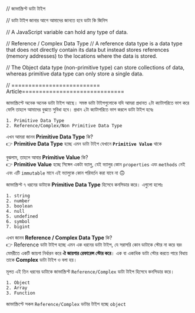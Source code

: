 // জাভাস্ক্রিপ্ট ডাটা টাইপ

// ডাটা টাইপ জানার আগে আমাদের জানতে হবে ডাটা কি জিনিস

// A JavaScript variable can hold any type of data.

// Reference / Complex Data Type
// A reference data type is a data type that does not directly contain its data but instead stores references (memory addresses) to the locations where the data is stored.

// The Object data type (non-primitive type) can store collections of data, whereas primitive data type can only store a single data.

// ========================== Article==============================

জাভাস্ক্রিপ্টে অনেক অনেক ডাটা টাইপ আছে। সমস্ত ডাটা টাইপগুলোকে যদি আমরা প্রধানত ২টা ক্যাটাগরিতে ভাগ করে ফেলি তাহলে আমাদের বুঝতে সুবিধা হবে। প্রধান ২টা ক্যাটাগরিতে ভাগ করলে ডাটা টাইপ হবেঃ

```
1. Primitive Data Type
2. Reference/Complex/Non Primitive Data Type
```

এখন আমরা জানব **Primitive Data Type** কি?  
👉 **Primitive Data Type** হচ্ছে এমন ডাটা টাইপ যেখানে **`Primitive Value`** থাকে

বুঝলাম, তাহলে আবার **Primitive Value** কি?  
👉 **Primitive Value** হচ্ছে সিঙ্গেল একটা ভ্যালু, যেই ভ্যালুর কোন `properties` এবং `methods` নেই এবং এটি `immutable` মানে এই ভ্যালুকে কোন পরিবর্তন করা যাবে না 🙃

জাভাস্ক্রিপ্ট ৭ ধরনের ডাটাকে **Primitive Data Type** হিসেবে কনসিডার করে। এগুলো হলোঃ

```
1. string
2. number
3. boolean
4. null
5. undefined
6. symbol
7. bigint
```

এখন জানব **Reference / Complex Data Type** কি?  
👉 Reference ডাটা টাইপ হচ্ছে এমন এক ধরনের ডাটা টাইপ, যে সরাসরি কোন ডাটাকে স্টোর না করে বরং মেমরীতে একটি জায়গা নির্ধারন করে **ঐ জায়গার রেফারেন্স স্টোর করে**। এক বা একাধিক ডাটা স্টোর করতে পারে বিধায় তাকে **Complex** ডাটা টাইপ ও বলা হয়।

মূলত এই তিন ধরনের ডাটাকে জাভাস্ক্রিপ্ট `Reference/Complex` ডাটা টাইপ হিসেবে কনসিডার করে।

```
1. Object
2. Array
3. Function
```

জাভাস্ক্রিপ্টে সকল `Reference/Complex` ডাটার টাইপ হচ্ছে `object`
